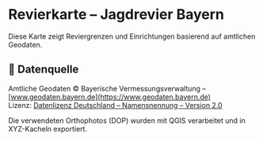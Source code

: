# Revierkarte – Jagdrevier Bayern

Diese Karte zeigt Reviergrenzen und Einrichtungen basierend auf amtlichen Geodaten.

## 📍 Datenquelle

Amtliche Geodaten © Bayerische Vermessungsverwaltung – [www.geodaten.bayern.de](https://www.geodaten.bayern.de)  
Lizenz: [Datenlizenz Deutschland – Namensnennung – Version 2.0](https://www.govdata.de/dl-de/by-2-0)

Die verwendeten Orthophotos (DOP) wurden mit QGIS verarbeitet und in XYZ-Kacheln exportiert.
